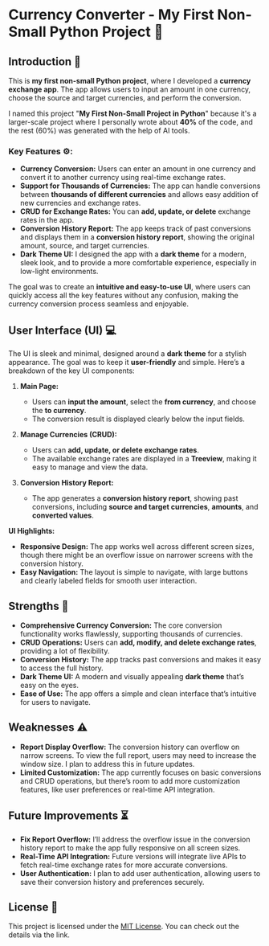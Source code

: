 
# Currency Converter - My First Non-Small Python Project 🚀

## Introduction 📝

This is **my first non-small Python project**, where I developed a **currency exchange app**. The app allows users to input an amount in one currency, choose the source and target currencies, and perform the conversion.

I named this project "**My First Non-Small Project in Python**" because it's a larger-scale project where I personally wrote about **40%** of the code, and the rest (60%) was generated with the help of AI tools.

### Key Features ⚙️:
- **Currency Conversion:** Users can enter an amount in one currency and convert it to another currency using real-time exchange rates.
- **Support for Thousands of Currencies:** The app can handle conversions between **thousands of different currencies** and allows easy addition of new currencies and exchange rates.
- **CRUD for Exchange Rates:** You can **add, update, or delete** exchange rates in the app.
- **Conversion History Report:** The app keeps track of past conversions and displays them in a **conversion history report**, showing the original amount, source, and target currencies.
- **Dark Theme UI:** I designed the app with a **dark theme** for a modern, sleek look, and to provide a more comfortable experience, especially in low-light environments.

The goal was to create an **intuitive and easy-to-use UI**, where users can quickly access all the key features without any confusion, making the currency conversion process seamless and enjoyable.

## User Interface (UI) 💻

The UI is sleek and minimal, designed around a **dark theme** for a stylish appearance. The goal was to keep it **user-friendly** and simple. Here’s a breakdown of the key UI components:

1. **Main Page:**
   - Users can **input the amount**, select the **from currency**, and choose the **to currency**.
   - The conversion result is displayed clearly below the input fields.

2. **Manage Currencies (CRUD):**
   - Users can **add, update, or delete exchange rates**.
   - The available exchange rates are displayed in a **Treeview**, making it easy to manage and view the data.

3. **Conversion History Report:**
   - The app generates a **conversion history report**, showing past conversions, including **source and target currencies**, **amounts**, and **converted values**.

**UI Highlights:**
- **Responsive Design:** The app works well across different screen sizes, though there might be an overflow issue on narrower screens with the conversion history.
- **Easy Navigation:** The layout is simple to navigate, with large buttons and clearly labeled fields for smooth user interaction.

## Strengths 💪

- **Comprehensive Currency Conversion:** The core conversion functionality works flawlessly, supporting thousands of currencies.
- **CRUD Operations:** Users can **add, modify, and delete exchange rates**, providing a lot of flexibility.
- **Conversion History:** The app tracks past conversions and makes it easy to access the full history.
- **Dark Theme UI:** A modern and visually appealing **dark theme** that’s easy on the eyes.
- **Ease of Use:** The app offers a simple and clean interface that’s intuitive for users to navigate.

## Weaknesses ⚠️

- **Report Display Overflow:** The conversion history can overflow on narrow screens. To view the full report, users may need to increase the window size. I plan to address this in future updates.
- **Limited Customization:** The app currently focuses on basic conversions and CRUD operations, but there’s room to add more customization features, like user preferences or real-time API integration.

## Future Improvements ⏳

- **Fix Report Overflow:** I’ll address the overflow issue in the conversion history report to make the app fully responsive on all screen sizes.
- **Real-Time API Integration:** Future versions will integrate live APIs to fetch real-time exchange rates for more accurate conversions.
- **User Authentication:** I plan to add user authentication, allowing users to save their conversion history and preferences securely.

## License 📜

This project is licensed under the [MIT License](https://github.com/YasinShamsedini/CurrencyConverter/blob/main/LICENSE). You can check out the details via the link.
